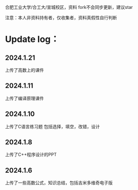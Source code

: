 合肥工业大学/合工大/宣城校区，资料
fork不会同步更新，建议star

注意：本人非资料持有者，仅收集者，资料真假性自行判断


# **Update log：**

## 2024.1.21
上传了高数上的课件

## 2024.1.11
上传了编译原理课件

## 2024.1.10
上传了C语言练习题
包括选择，填空，改错，设计

## 2024.1.8
上传了C++程序设计的PPT

## 2024.1.6 
上传了一些高数公式，知识总结，包括吉米多维奇电子版
